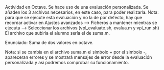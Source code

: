 Actividad en Octave. Se hace uso de una evaluación personalizada. Se añaden los 3 archivos necesarios, en este caso, para poder realizarla.
Nota: para que se ejecute esta evaluación y no la de por defecto, hay que recordar activar en Ajustes avanzados --> Ficheros a mantener mientras se ejecuta --> Seleccionar los archivos (vpl_evaluate.sh, evalua.m y vpl_run.sh)
El archivo que subiría el alumno sería el de suma.m.

Enunciado:
Suma de dos valores en octave.

Nota: si se cambia en el archivo suma.m el simbolo + por el simbolo -, apareceran errores y se mostrará mensajes de error desde la evaluación personalizada y así podremos comprobar su funcionamiento.
